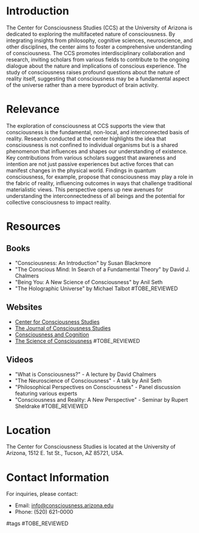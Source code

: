 # Introduction
The Center for Consciousness Studies (CCS) at the University of Arizona is dedicated to exploring the multifaceted nature of consciousness. By integrating insights from philosophy, cognitive sciences, neuroscience, and other disciplines, the center aims to foster a comprehensive understanding of consciousness. The CCS promotes interdisciplinary collaboration and research, inviting scholars from various fields to contribute to the ongoing dialogue about the nature and implications of conscious experience. The study of consciousness raises profound questions about the nature of reality itself, suggesting that consciousness may be a fundamental aspect of the universe rather than a mere byproduct of brain activity.

# Relevance
The exploration of consciousness at CCS supports the view that consciousness is the fundamental, non-local, and interconnected basis of reality. Research conducted at the center highlights the idea that consciousness is not confined to individual organisms but is a shared phenomenon that influences and shapes our understanding of existence. Key contributions from various scholars suggest that awareness and intention are not just passive experiences but active forces that can manifest changes in the physical world. Findings in quantum consciousness, for example, propose that consciousness may play a role in the fabric of reality, influencing outcomes in ways that challenge traditional materialistic views. This perspective opens up new avenues for understanding the interconnectedness of all beings and the potential for collective consciousness to impact reality.

# Resources
## Books
- "Consciousness: An Introduction" by Susan Blackmore
- "The Conscious Mind: In Search of a Fundamental Theory" by David J. Chalmers
- "Being You: A New Science of Consciousness" by Anil Seth
- "The Holographic Universe" by Michael Talbot #TOBE_REVIEWED

## Websites
- [Center for Consciousness Studies](https://www.consciousness.arizona.edu)
- [The Journal of Consciousness Studies](http://www.jcs-online.com)
- [Consciousness and Cognition](https://www.journals.elsevier.com/consciousness-and-cognition)
- [The Science of Consciousness](https://www.consciousness.arizona.edu/science) #TOBE_REVIEWED

## Videos
- "What is Consciousness?" - A lecture by David Chalmers
- "The Neuroscience of Consciousness" - A talk by Anil Seth
- "Philosophical Perspectives on Consciousness" - Panel discussion featuring various experts
- "Consciousness and Reality: A New Perspective" - Seminar by Rupert Sheldrake #TOBE_REVIEWED

# Location
The Center for Consciousness Studies is located at the University of Arizona, 1512 E. 1st St., Tucson, AZ 85721, USA.

# Contact Information
For inquiries, please contact:
- Email: info@consciousness.arizona.edu
- Phone: (520) 621-0000

#tags 
#TOBE_REVIEWED
